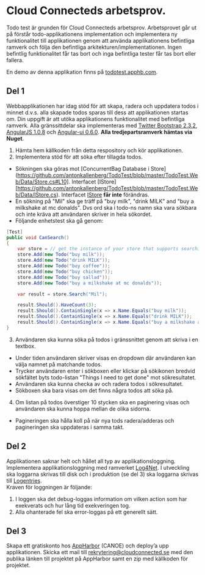 Cloud Connecteds arbetsprov. 
================================
Todo test är grunden för Cloud Connecteds arbetsprov. 
Arbetsprovet går ut på förstår todo-applikationens implementation och implementera ny funktionalitet till applikationen genom att använda applikationens befintliga ramverk och följa den befintliga arkitekturen/implementationen. Ingen befintlig funktionalitet får tas bort och inga befintliga tester får tas bort eller fallera.

En demo av denna applikation finns på [todotest.apphb.com](http://todotest.apphb.com/).

Del 1
-------------------------
Webbapplikationen har idag stöd för att skapa, radera och uppdatera todos i minnet d.v.s. alla skapade todos sparas till dess att applikationen startas om. Din uppgift är att utöka applikationens funktionalitet med befintliga ramverk. Alla gränssittdelar ska implementeras med [Twitter Bootstrap 2.3.2](http://getbootstrap.com/2.3.2/), [AngularJS 1.0.8](http://angularjs.org/) och [Angular-ui 0.6.0](http://angular-ui.github.io/). __Alla tredjepartsramverk hämtas via Nuget__. 

1.	Hämta hem källkoden från detta respository och kör applikationen. 
2.	Implementera stöd för att söka efter tillagda todos. 
   -	Sökningen ska göras mot [ConcurrentBag<IPersistable> Database i Store](https://github.com/antonkallenberg/TodoTest/blob/master/TodoTest.Web/Data/Store.cs#L10]. Interfacet [IStore][https://github.com/antonkallenberg/TodoTest/blob/master/TodoTest.Web/Data/IStore.cs). Interfacet [IStore](https://github.com/cloudconnected/TodoTest/blob/master/TodoTest.Web/Data/IStore.cs) __får inte__ förändras.
   -	En sökning på "Mil" ska ge träff på "buy milk", "drink MILK" and "buy a milkshake at mc donalds". Dvs ord ska i todo-ns namn ska vara sökbara och inte kräva att användaren skriver in hela sökordet.
   -	Följande enhetstest ska gå genom:
   
   ```csharp
   [Test]
   public void CanSearch()
   {
       var store = // get the instance of your store that supports searching of todos
       store.Add(new Todo("buy milk"));
       store.Add(new Todo("drink MILK"));
       store.Add(new Todo("buy coffee"));
       store.Add(new Todo("buy chicken"));
       store.Add(new Todo("buy sallad"));
       store.Add(new Todo("buy a milkshake at mc donalds"));
   
       var result = store.Search("Mil");
   
       result.Should().HaveCount(3);
       result.Should().ContainSingle(x => x.Name.Equals("buy milk"));
       result.Should().ContainSingle(x => x.Name.Equals("drink MILK"));
       result.Should().ContainSingle(x => x.Name.Equals("buy a milkshake at mc donalds"));
   }
   ```

3.	Användaren ska kunna söka på todos i gränssnittet genom att skriva i en textbox. 
   - Under tiden användaren skriver visas en dropdown där användaren kan välja namnet på matchande todos. 
   - Trycker användaren enter i sökboxen eller klickar på sökikonen bredvid sökfältet byts todo-listan "Things I need to get done" mot sökresultatet. 
   - Användaren ska kunna checka av och radera todos i sökresultatet. 
   - Sökboxen ska bara visas om det finns några todos att söka på.
4.	Om listan på todos överstiger 10 stycken ska en paginering visas och användaren ska kunna hoppa mellan de olika sidorna. 
   - Pagineringen ska hålla koll på när nya tods radera/adderas och pagineringen ska uppdateras i samma takt. 

Del 2
-------------------------
Applikationen saknar helt och hållet all typ av applikationsloggning. Implementera applikationsloggning med ramverket [Log4Net](http://logging.apache.org/log4net/). I utveckling ska loggarna skrivas till disk och i produktion (se del 3) ska loggarna skrivas till [Logentries](https://appharbor.com/addons/logentries]).  
Kraven för loggningen är följande:

1. I loggen ska det debug-loggas information om vilken action som har exekverats och hur lång tid exekveringen tog.
2.	Alla ohanterade fel ska error-loggas på ett generellt sätt.

Del 3
-------------------------
Skapa ett gratiskonto hos [AppHarbor](https://appharbor.com/) (CANOE) och deploy’a upp applikationen. Skicka ett mail till rekrytering@cloudconnected.se med den publika länken till projektet på AppHarbor samt en zip med källkoden för projektet. 
 
